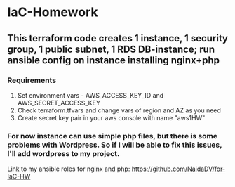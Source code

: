 # IaC-Homework
## This terraform code creates 1 instance, 1 security group, 1 public subnet, 1 RDS DB-instance; run ansible config on instance installing nginx+php
### Requirements
1) Set environment vars - AWS_ACCESS_KEY_ID and AWS_SECRET_ACCESS_KEY
2) Check terraform.tfvars and change vars of region and AZ as you need
3) Create secret key pair in your aws console with name "aws1HW"
### For now instance can use simple php files, but there is some problems with Wordpress. So if I will be able to fix this issues, I'll add wordpress to my project.
Link to my ansible roles for nginx and php: https://github.com/NaidaDV/for-IaC-HW
